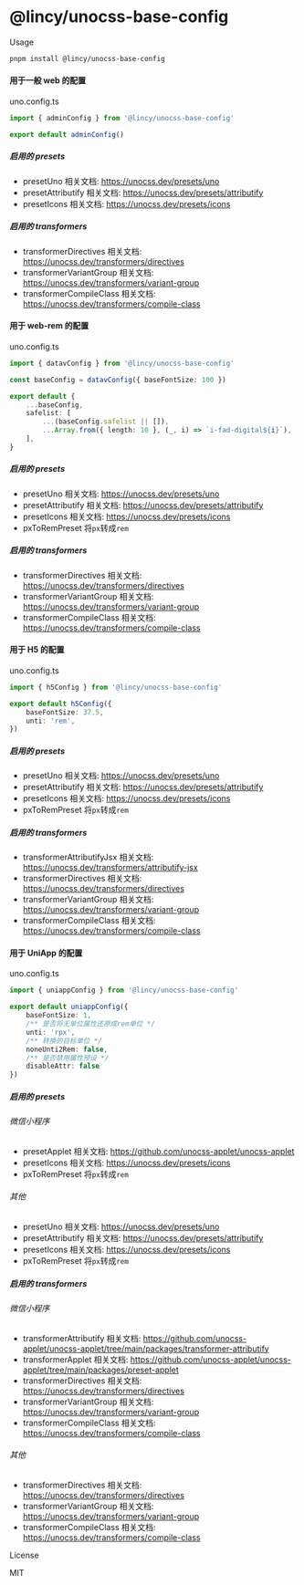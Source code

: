 # @lincy/unocss-base-config

Usage

```bash
pnpm install @lincy/unocss-base-config
```

#### 用于一般 web 的配置

uno.config.ts
```ts
import { adminConfig } from '@lincy/unocss-base-config'

export default adminConfig()
```
##### 启用的 presets
- presetUno
  相关文档: https://unocss.dev/presets/uno
- presetAttributify
  相关文档: https://unocss.dev/presets/attributify
- presetIcons
  相关文档: https://unocss.dev/presets/icons

##### 启用的 transformers
- transformerDirectives
  相关文档: https://unocss.dev/transformers/directives
- transformerVariantGroup
  相关文档: https://unocss.dev/transformers/variant-group
- transformerCompileClass
  相关文档: https://unocss.dev/transformers/compile-class

#### 用于 web-rem 的配置

uno.config.ts
```ts
import { datavConfig } from '@lincy/unocss-base-config'

const baseConfig = datavConfig({ baseFontSize: 100 })

export default {
    ...baseConfig,
    safelist: [
        ...(baseConfig.safelist || []),
        ...Array.from({ length: 10 }, (_, i) => `i-fad-digital${i}`),
    ],
}
```
##### 启用的 presets
- presetUno
  相关文档: https://unocss.dev/presets/uno
- presetAttributify
  相关文档: https://unocss.dev/presets/attributify
- presetIcons
  相关文档: https://unocss.dev/presets/icons
- pxToRemPreset
  将`px`转成`rem`

##### 启用的 transformers
- transformerDirectives
  相关文档: https://unocss.dev/transformers/directives
- transformerVariantGroup
  相关文档: https://unocss.dev/transformers/variant-group
- transformerCompileClass
  相关文档: https://unocss.dev/transformers/compile-class

#### 用于 H5 的配置

uno.config.ts
```ts
import { h5Config } from '@lincy/unocss-base-config'

export default h5Config({
    baseFontSize: 37.5,
    unti: 'rem',
})
```
##### 启用的 presets
- presetUno
  相关文档: https://unocss.dev/presets/uno
- presetAttributify
  相关文档: https://unocss.dev/presets/attributify
- presetIcons
  相关文档: https://unocss.dev/presets/icons
- pxToRemPreset
  将`px`转成`rem`

##### 启用的 transformers
- transformerAttributifyJsx
  相关文档: https://unocss.dev/transformers/attributify-jsx
- transformerDirectives
  相关文档: https://unocss.dev/transformers/directives
- transformerVariantGroup
  相关文档: https://unocss.dev/transformers/variant-group
- transformerCompileClass
  相关文档: https://unocss.dev/transformers/compile-class

#### 用于 UniApp 的配置

uno.config.ts
```ts
import { uniappConfig } from '@lincy/unocss-base-config'

export default uniappConfig({
    baseFontSize: 1,
    /** 是否将无单位属性还原成rem单位 */
    unti: 'rpx',
    /** 转换的目标单位 */
    noneUnti2Rem: false,
    /** 是否禁用属性预设 */
    disableAttr: false
})
```
##### 启用的 presets

###### 微信小程序
- presetApplet
  相关文档: https://github.com/unocss-applet/unocss-applet
- presetIcons
  相关文档: https://unocss.dev/presets/icons
- pxToRemPreset
  将`px`转成`rem`

###### 其他
- presetUno
  相关文档: https://unocss.dev/presets/uno
- presetAttributify
  相关文档: https://unocss.dev/presets/attributify
- presetIcons
  相关文档: https://unocss.dev/presets/icons
- pxToRemPreset
  将`px`转成`rem`

##### 启用的 transformers

###### 微信小程序
- transformerAttributify
  相关文档: https://github.com/unocss-applet/unocss-applet/tree/main/packages/transformer-attributify
- transformerApplet
  相关文档: https://github.com/unocss-applet/unocss-applet/tree/main/packages/preset-applet
- transformerDirectives
  相关文档: https://unocss.dev/transformers/directives
- transformerVariantGroup
  相关文档: https://unocss.dev/transformers/variant-group
- transformerCompileClass
  相关文档: https://unocss.dev/transformers/compile-class

###### 其他
- transformerDirectives
  相关文档: https://unocss.dev/transformers/directives
- transformerVariantGroup
  相关文档: https://unocss.dev/transformers/variant-group
- transformerCompileClass
  相关文档: https://unocss.dev/transformers/compile-class

License

MIT
